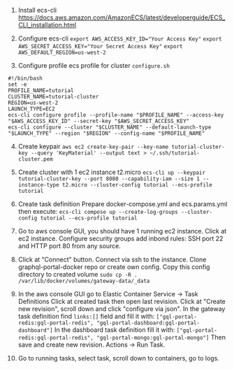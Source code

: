 1. Install ecs-cli
   https://docs.aws.amazon.com/AmazonECS/latest/developerguide/ECS_CLI_installation.html

2. Configure ecs-cli
   `export AWS_ACCESS_KEY_ID="Your Access Key"`
   `export AWS_SECRET_ACCESS_KEY="Your Secret Access Key"`
   `export AWS_DEFAULT_REGION=us-west-2`

3. Configure profile ecs profile for cluster
   `configure.sh`

```
#!/bin/bash
set -e
PROFILE_NAME=tutorial
CLUSTER_NAME=tutorial-cluster
REGION=us-west-2
LAUNCH_TYPE=EC2
ecs-cli configure profile --profile-name "$PROFILE_NAME" --access-key "$AWS_ACCESS_KEY_ID" --secret-key "$AWS_SECRET_ACCESS_KEY"
ecs-cli configure --cluster "$CLUSTER_NAME" --default-launch-type "$LAUNCH_TYPE" --region "$REGION" --config-name "$PROFILE_NAME"
```

4. Create keypair
   `aws ec2 create-key-pair --key-name tutorial-cluster-key --query 'KeyMaterial' --output text > ~/.ssh/tutorial-cluster.pem`

5. Create cluster with 1 ec2 instance t2.micro
   `ecs-cli up --keypair tutorial-cluster-key --port 8080 --capability-iam --size 1 --instance-type t2.micro --cluster-config tutorial --ecs-profile tutorial`

6. Create task definition
   Prepare docker-compose.yml and ecs.params.yml then execute:
   `ecs-cli compose up --create-log-groups --cluster-config tutorial --ecs-profile tutorial`

7. Go to aws console GUI, you should have 1 running ec2 instance. Click at ec2 instance.
   Configure security groups add inbond rules: SSH port 22 and HTTP port 80 from any source.

8. Click at "Connect" button. Connect via ssh to the instance. Clone graphql-portal-docker repo or create own config. Copy this config directory to created volume
   `sudo cp -R . /var/lib/docker/volumes/gateway-data/_data`

9. In the aws console GUI go to Elastic Container Service -> Task Definitions
   Click at created task then open last revision. Click at "Create new revision", scroll down and click "configure via json".
   In the gateway task definition find `links:[]` field and fill it with: `["gql-portal-redis:gql-portal-redis", "gql-portal-dashboard:gql-portal-dashboard"]`
   In the dashboard task definition fill it with: `["gql-portal-redis:gql-portal-redis", "gql-portal-mongo:gql-portal-mongo"]`
   Then save and create new revision. Actions -> Run Task.

10. Go to running tasks, select task, scroll down to containers, go to logs.
